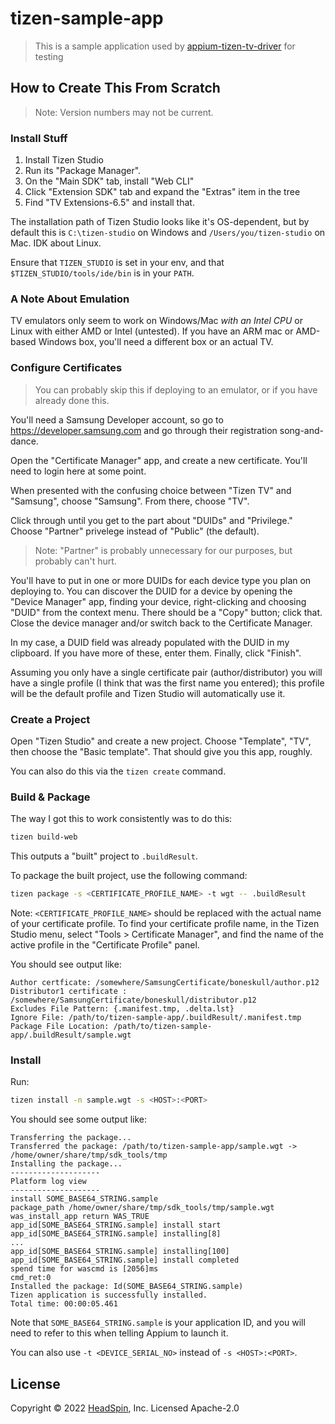 # tizen-sample-app

> This is a sample application used by [appium-tizen-tv-driver](../appium-tizen-tv-driver/) for testing

## How to Create This From Scratch

> Note: Version numbers may not be current.

### Install Stuff

1. Install Tizen Studio
2. Run its "Package Manager".
3. On the "Main SDK" tab, install "Web CLI"
4. Click "Extension SDK" tab and expand the "Extras" item in the tree
5. Find "TV Extensions-6.5" and install that.

The installation path of Tizen Studio looks like it's OS-dependent, but by default this is `C:\tizen-studio` on Windows and `/Users/you/tizen-studio` on Mac. IDK about Linux.

Ensure that `TIZEN_STUDIO` is set in your env, and that `$TIZEN_STUDIO/tools/ide/bin` is in your `PATH`.

### A Note About Emulation

TV emulators only seem to work on Windows/Mac _with an Intel CPU_ or Linux with either AMD or Intel (untested). If you have an ARM mac or AMD-based Windows box, you'll need a different box or an actual TV.

### Configure Certificates

> You can probably skip this if deploying to an emulator, or if you have already done this.

You'll need a Samsung Developer account, so go to https://developer.samsung.com and go through their registration song-and-dance.

Open the "Certificate Manager" app, and create a new certificate. You'll need to login here at some point.

When presented with the confusing choice between "Tizen TV" and "Samsung", choose "Samsung". From there, choose "TV".

Click through until you get to the part about "DUIDs" and "Privilege." Choose "Partner" privelege instead of "Public" (the default).

> Note: "Partner" is probably unnecessary for our purposes, but probably can't hurt.

You'll have to put in one or more DUIDs for each device type you plan on deploying to. You can discover the DUID for a device by opening the "Device Manager" app, finding your device, right-clicking and choosing "DUID" from the context menu. There should be a "Copy" button; click that. Close the device manager and/or switch back to the Certificate Manager.

In my case, a DUID field was already populated with the DUID in my clipboard. If you have more of these, enter them. Finally, click "Finish".

Assuming you only have a single certificate pair (author/distributor) you will have a single profile (I think that was the first name you entered); this profile will be the default profile and Tizen Studio will automatically use it.

### Create a Project

Open "Tizen Studio" and create a new project. Choose "Template", "TV", then choose the "Basic template". That should give you this app, roughly.

You can also do this via the `tizen create` command.

### Build & Package

The way I got this to work consistently was to do this:

```bash
tizen build-web
```

This outputs a "built" project to `.buildResult`.

To package the built project, use the following command:

```bash
tizen package -s <CERTIFICATE_PROFILE_NAME> -t wgt -- .buildResult
```

Note: `<CERTIFICATE_PROFILE_NAME>` should be replaced with the actual name of your certificate profile. To find your certificate profile name, in the Tizen Studio menu, select "Tools > Certificate Manager", and find the name of the active profile in the "Certificate Profile" panel.

You should see output like:

```text
Author certficate: /somewhere/SamsungCertificate/boneskull/author.p12
Distributor1 certificate : /somewhere/SamsungCertificate/boneskull/distributor.p12
Excludes File Pattern: {.manifest.tmp, .delta.lst}
Ignore File: /path/to/tizen-sample-app/.buildResult/.manifest.tmp
Package File Location: /path/to/tizen-sample-app/.buildResult/sample.wgt
```

### Install

Run:

```bash
tizen install -n sample.wgt -s <HOST>:<PORT>
```

You should see some output like:

```text
Transferring the package...
Transferred the package: /path/to/tizen-sample-app/sample.wgt -> /home/owner/share/tmp/sdk_tools/tmp
Installing the package...
--------------------
Platform log view
--------------------
install SOME_BASE64_STRING.sample
package_path /home/owner/share/tmp/sdk_tools/tmp/sample.wgt
was_install_app return WAS_TRUE
app_id[SOME_BASE64_STRING.sample] install start
app_id[SOME_BASE64_STRING.sample] installing[8]
...
app_id[SOME_BASE64_STRING.sample] installing[100]
app_id[SOME_BASE64_STRING.sample] install completed
spend time for wascmd is [2056]ms
cmd_ret:0
Installed the package: Id(SOME_BASE64_STRING.sample)
Tizen application is successfully installed.
Total time: 00:00:05.461
```

Note that `SOME_BASE64_STRING.sample` is your application ID, and you will need to refer to this when telling Appium to launch it.

You can also use `-t <DEVICE_SERIAL_NO>` instead of `-s <HOST>:<PORT>`.

## License

Copyright © 2022 [HeadSpin](https://headspin.io), Inc. Licensed Apache-2.0
